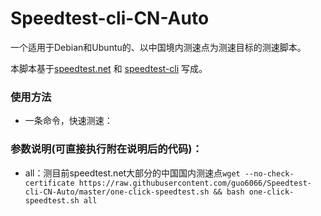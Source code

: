 # Speedtest-cli-CN-Auto

一个适用于Debian和Ubuntu的、以中国境内测速点为测速目标的测速脚本。

本脚本基于[speedtest.net](http://www.speedtest.net) 和 [speedtest-cli](https://github.com/sivel/speedtest-cli) 写成。

### 使用方法
* 一条命令，快速测速：


### 参数说明(可直接执行附在说明后的代码)：
* all：测目前speedtest.net大部分的中国国内测速点``wget --no-check-certificate https://raw.githubusercontent.com/guo6066/Speedtest-cli-CN-Auto/master/one-click-speedtest.sh && bash one-click-speedtest.sh all``


